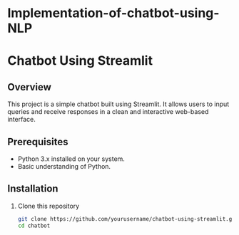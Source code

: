 # Implementation-of-chatbot-using-NLP
# Chatbot Using Streamlit
## Overview
This project is a simple chatbot built using Streamlit. It allows users to input queries and receive responses in a clean and interactive web-based interface.

## Prerequisites
- Python 3.x installed on your system.
- Basic understanding of Python.

## Installation
1. Clone this repository
   ```bash
   git clone https://github.com/yourusername/chatbot-using-streamlit.git
   cd chatbot

